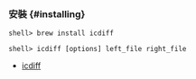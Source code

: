 ### 安裝 {#installing}

```console
shell> brew install icdiff
```

```console
shell> icdiff [options] left_file right_file
```

- [icdiff](https://github.com/jeffkaufman/icdiff)